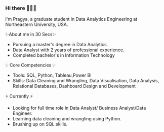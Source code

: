 ### Hi there 🙋🏻‍♀️

I'm Pragya, a graduate student in Data Analytics Engineering at Northeastern University, USA. 

✨About me in 30 Secs✨

- Pursuing a master's degree in Data Analytics.
- Data Analyst with 2 years of professional experience.
- Completed bachelor's in Information Technology

💡 Core Competencies 💡
- Tools: SQL, Python, Tableau,Power BI
- Skills: Data Cleaning and Wrangling, Data Visualisation, Data Analysis, Relational Databases, Dashboard Design and Development

⚡️ Currently ⚡️
- Looking for full time role in Data Analyst/ Business Analyst/Data Engineer.
- Learning data cleaning and wrangling using Python.
- Brushing up on SQL skills.


